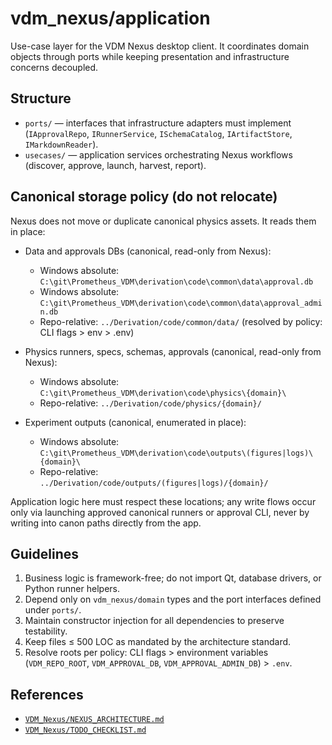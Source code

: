 # vdm_nexus/application

Use-case layer for the VDM Nexus desktop client. It coordinates domain objects through ports while keeping presentation and infrastructure concerns decoupled.

## Structure

- `ports/` — interfaces that infrastructure adapters must implement (`IApprovalRepo`, `IRunnerService`, `ISchemaCatalog`, `IArtifactStore`, `IMarkdownReader`).
- `usecases/` — application services orchestrating Nexus workflows (discover, approve, launch, harvest, report).

## Canonical storage policy (do not relocate)

Nexus does not move or duplicate canonical physics assets. It reads them in place:

- Data and approvals DBs (canonical, read-only from Nexus):
  - Windows absolute: `C:\git\Prometheus_VDM\derivation\code\common\data\approval.db`
  - Windows absolute: `C:\git\Prometheus_VDM\derivation\code\common\data\approval_admin.db`
  - Repo-relative: `../Derivation/code/common/data/` (resolved by policy: CLI flags > env > .env)

- Physics runners, specs, schemas, approvals (canonical, read-only from Nexus):
  - Windows absolute: `C:\git\Prometheus_VDM\derivation\code\physics\{domain}\`
  - Repo-relative: `../Derivation/code/physics/{domain}/`

- Experiment outputs (canonical, enumerated in place):
  - Windows absolute: `C:\git\Prometheus_VDM\derivation\code\outputs\(figures|logs)\{domain}\`
  - Repo-relative: `../Derivation/code/outputs/(figures|logs)/{domain}/`

Application logic here must respect these locations; any write flows occur only via launching approved canonical runners or approval CLI, never by writing into canon paths directly from the app.

## Guidelines

1. Business logic is framework-free; do not import Qt, database drivers, or Python runner helpers.
2. Depend only on `vdm_nexus/domain` types and the port interfaces defined under `ports/`.
3. Maintain constructor injection for all dependencies to preserve testability.
4. Keep files ≤ 500 LOC as mandated by the architecture standard.
5. Resolve roots per policy: CLI flags > environment variables (`VDM_REPO_ROOT`, `VDM_APPROVAL_DB`, `VDM_APPROVAL_ADMIN_DB`) > `.env`.

## References

- [`VDM_Nexus/NEXUS_ARCHITECTURE.md`](../../VDM_Nexus/NEXUS_ARCHITECTURE.md:23)
- [`VDM_Nexus/TODO_CHECKLIST.md`](../../VDM_Nexus/TODO_CHECKLIST.md:1)
